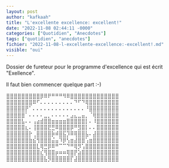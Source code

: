 ```yaml
---
layout: post
author: "kafkaah"
title: "L'excellente excellence: excellent!"
date: "2022-11-08 02:44:11 -0000"
categories: ["Quotidien", "Anecdotes"]
tags: ["quotidien", "anecdotes"]
fichier: "2022-11-08-l-excellente-excellence:-excellent!.md"
visible: "oui"
---
```


Dossier de fureteur pour le programme d'excellence qui est écrit "Exellence".

Il faut bien commencer quelque part :-)

⣿⣿⣿⣿⣿⣿⣿⣿⣿⡿⠿⠟⠛⠛⠛⠻⠿⣿⣿⣿⣿⣿⣿⣿⣿⣿⣿⣿⣿⣿
⣿⣿⣿⣿⣿⣿⣿⠿⠋⠄⠄⠄⠄⠄⠄⠄⠄⠄⠙⠋⠙⢿⣿⣿⣿⣿⣿⣿⣿⣿
⣿⣿⣿⣿⣿⡟⠁⠄⠄⠄⠄⠄⠄⠄⠄⠄⠄⠄⠄⠄⠄⠘⣿⣿⣿⣿⣿⣿⣿⣿
⣿⣿⣿⣿⣿⠁⠄⠄⠄⠄⣀⡀⠄⠄⠄⠄⠄⣠⣄⣀⣤⡀⠈⢿⣿⣿⣿⣿⣿⣿
⣿⣿⣿⣿⣧⠄⠄⢠⣴⣾⣿⣿⣶⣶⣶⣶⣿⣿⣿⣿⣿⡇⠄⠸⣿⣿⣿⣿⣿⣿
⣿⣿⣿⣿⣿⣆⠄⢸⣿⣿⣿⣟⣛⠿⣿⣿⣿⡿⠛⣻⣿⡇⠄⠄⣿⣿⣿⣿⣿⣿
⣿⣿⣿⣿⣿⣿⡗⢀⣿⣿⣿⣿⡷⠾⣿⣯⡹⠿⢿⣿⣿⣧⠄⣼⣿⣿⣿⣿⣿⣿
⣿⣿⣿⣿⣿⣿⣷⣮⢻⣿⣿⣿⣬⣤⠹⡿⢣⣶⣼⣿⣿⢡⣶⣿⣿⣿⣿⣿⣿⣿
⣿⣿⣿⣿⣿⣿⣿⣿⣇⢿⣛⡿⠿⠛⠉⠉⠙⠛⢿⡻⢡⣿⣿⣿⣿⣿⣿⣿⣿⣿
⣿⣿⣿⣿⣿⣿⣿⣿⣿⣎⢻⣿⣿⡶⠶⠶⢿⣿⡟⣵⣿⣿⣿⣿⣿⣿⣿⣿⣿⣿
⣿⣿⣿⣿⣿⣿⣿⣿⣿⣿⣧⡻⣿⣿⣿⣿⣿⡏⣼⣿⣿⣿⣿⣿⣿⣿⣿⣿⣿⣿

